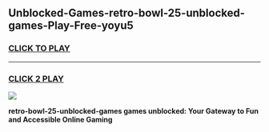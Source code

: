 
## Unblocked-Games-retro-bowl-25-unblocked-games-Play-Free-yoyu5
<h3>
<a href="https://premium76.site?title=retro-bowl-25-unblocked-games&ref=24M">CLICK TO PLAY</a></h3>
<hr>

<h3>
<a href="https://premium76.site?title=retro-bowl-25-unblocked-games&ref=24M">CLICK 2 PLAY</a>
  
</h3>

<a href="https://premium76.site?title=retro-bowl-25-unblocked-games&ref=24M"><img src="https://clearcache.store/games.png"></a>


**retro-bowl-25-unblocked-games games unblocked: Your Gateway to Fun and Accessible Online Gaming**
